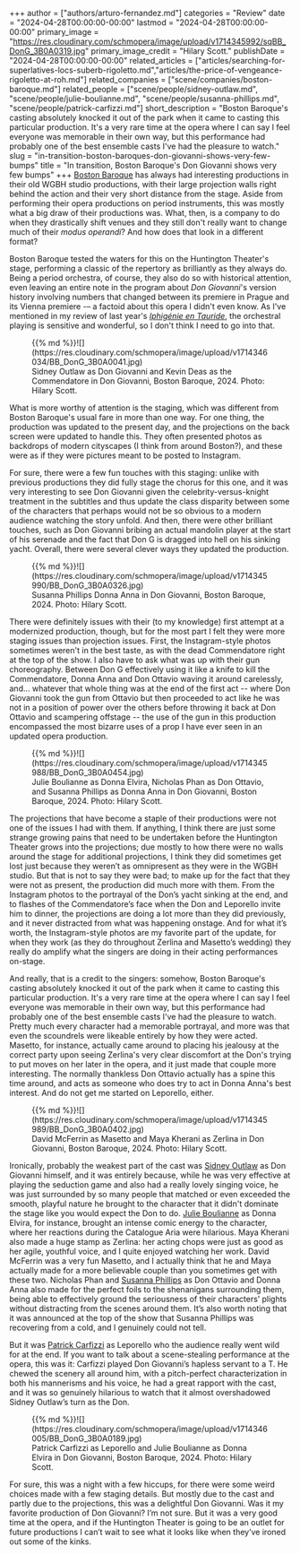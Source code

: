 +++
author = ["authors/arturo-fernandez.md"]
categories = "Review"
date = "2024-04-28T00:00:00-00:00"
lastmod = "2024-04-28T00:00:00-00:00"
primary_image = "https://res.cloudinary.com/schmopera/image/upload/v1714345992/sqBB_DonG_3B0A0319.jpg"
primary_image_credit = "Hilary Scott."
publishDate = "2024-04-28T00:00:00-00:00"
related_articles = ["articles/searching-for-superlatives-locs-suberb-rigoletto.md","articles/the-price-of-vengeance-rigoletto-at-roh.md"]
related_companies = ["scene/companies/boston-baroque.md"]
related_people = ["scene/people/sidney-outlaw.md", "scene/people/julie-boulianne.md", "scene/people/susanna-phillips.md", "scene/people/patrick-carfizzi.md"]
short_description = "Boston Baroque's casting absolutely knocked it out of the park when it came to casting this particular production. It's a very rare time at the opera where I can say I feel everyone was memorable in their own way, but this performance had probably one of the best ensemble casts I've had the pleasure to watch."
slug = "in-transition-boston-baroques-don-giovanni-shows-very-few-bumps"
title = "In transition, Boston Baroque's Don Giovanni shows very few bumps"
+++
[Boston Baroque](/scene/companies/boston-baroque/) has always had interesting productions in their old WGBH studio productions, with their large projection walls right behind the action and their very short distance from the stage. Aside from performing their opera productions on period instruments, this was mostly what a big draw of their productions was. What, then, is a company to do when they drastically shift venues and they still don't really want to change much of their _modus operandi_? And how does that look in a different format?

Boston Baroque tested the waters for this on the Huntington Theater's stage, performing a classic of the repertory as brilliantly as they always do. Being a period orchestra, of course, they also do so with historical attention, even leaving an entire note in the program about _Don Giovanni_'s version history involving numbers that changed between its premiere in Prague and its Vienna premiere -– a factoid about this opera I didn't even know. As I've mentioned in my review of last year's [_Iphigénie en Tauride_](/soula-parassidis-shines-in-iphigenie-en-tauride/), the orchestral playing is sensitive and wonderful, so I don't think I need to go into that.

<figure data-type="image">{{% md %}}![](https://res.cloudinary.com/schmopera/image/upload/v1714346034/BB_DonG_3B0A0041.jpg)
<figcaption>Sidney Outlaw as Don Giovanni and Kevin Deas as the Commendatore in Don Giovanni, Boston Baroque, 2024. Photo: Hilary Scott.</figcaption>
</figure>

What is more worthy of attention is the staging, which was different from Boston Baroque's usual fare in more than one way. For one thing, the production was updated to the present day, and the projections on the back screen were updated to handle this. They often presented photos as backdrops of modern cityscapes (I think from around Boston?), and these were as if they were pictures meant to be posted to Instagram.

For sure, there were a few fun touches with this staging: unlike with previous productions they did fully stage the chorus for this one, and it was very interesting to see Don Giovanni given the celebrity-versus-knight treatment in the subtitles and thus update the class disparity between some of the characters that perhaps would not be so obvious to a modern audience watching the story unfold. And then, there were other brilliant touches, such as Don Giovanni bribing an actual mandolin player at the start of his serenade and the fact that Don G is dragged into hell on his sinking yacht. Overall, there were several clever ways they updated the production.

<figure data-type="image">{{% md %}}![](https://res.cloudinary.com/schmopera/image/upload/v1714345990/BB_DonG_3B0A0326.jpg)
<figcaption>Susanna Phillips Donna Anna in Don Giovanni, Boston Baroque, 2024. Photo: Hilary Scott.</figcaption>
</figure>

There were definitely issues with their (to my knowledge) first attempt at a modernized production, though, but for the most part I felt they were more staging issues than projection issues. First, the Instagram-style photos sometimes weren't in the best taste, as with the dead Commendatore right at the top of the show. I also have to ask what was up with their gun choreography. Between Don G effectively using it like a knife to kill the Commendatore, Donna Anna and Don Ottavio waving it around carelessly, and… whatever that whole thing was at the end of the first act -- where Don Giovanni took the gun from Ottavio but then proceeded to act like he was not in a position of power over the others before throwing it back at Don Ottavio and scampering offstage -- the use of the gun in this production encompassed the most bizarre uses of a prop I have ever seen in an updated opera production.

<figure data-type="image">{{% md %}}![](https://res.cloudinary.com/schmopera/image/upload/v1714345988/BB_DonG_3B0A0454.jpg)
<figcaption>Julie Boulianne as Donna Elvira, Nicholas Phan as Don Ottavio, and Susanna Phillips as Donna Anna in Don Giovanni, Boston Baroque, 2024. Photo: Hilary Scott.</figcaption>
</figure>

The projections that have become a staple of their productions were not one of the issues I had with them. If anything, I think there are just some strange growing pains that need to be undertaken before the Huntington Theater grows into the projections; due mostly to how there were no walls around the stage for additional projections, I think they did sometimes get lost just because they weren’t as omnipresent as they were in the WGBH studio. But that is not to say they were bad; to make up for the fact that they were not as present, the production did much more with them. From the Instagram photos to the portrayal of the Don’s yacht sinking at the end, and to flashes of the Commendatore’s face when the Don and Leporello invite him to dinner, the projections are doing a lot more than they did previously, and it never distracted from what was happening onstage. And for what it’s worth, the Instagram-style photos are my favorite part of the update, for when they work (as they do throughout Zerlina and Masetto’s wedding) they really do amplify what the singers are doing in their acting performances on-stage.

And really, that is a credit to the singers: somehow, Boston Baroque's casting absolutely knocked it out of the park when it came to casting this particular production. It's a very rare time at the opera where I can say I feel everyone was memorable in their own way, but this performance had probably one of the best ensemble casts I've had the pleasure to watch. Pretty much every character had a memorable portrayal, and more was that even the scoundrels were likeable entirely by how they were acted. Masetto, for instance, actually came around to placing his jealousy at the correct party upon seeing Zerlina's very clear discomfort at the Don's trying to put moves on her later in the opera, and it just made that couple more interesting. The normally thankless Don Ottavio actually has a spine this time around, and acts as someone who does try to act in Donna Anna's best interest. And do not get me started on Leporello, either.

<figure data-type="image">{{% md %}}![](https://res.cloudinary.com/schmopera/image/upload/v1714345989/BB_DonG_3B0A0402.jpg)
<figcaption>David McFerrin as Masetto and Maya Kherani as Zerlina in Don Giovanni, Boston Baroque, 2024. Photo: Hilary Scott.</figcaption>
</figure>

Ironically, probably the weakest part of the cast was [Sidney Outlaw](/scene/people/sidney-outlaw/) as Don Giovanni himself, and it was entirely because, while he was very effective at playing the seduction game and also had a really lovely singing voice, he was just surrounded by so many people that matched or even exceeded the smooth, playful nature he brought to the character that it didn't dominate the stage like you would expect the Don to do. [Julie Boulianne](/scene/people/julie-boulianne/) as Donna Elvira, for instance, brought an intense comic energy to the character, where her reactions during the Catalogue Aria were hilarious. Maya Kherani also made a huge stamp as Zerlina: her acting chops were just as good as her agile, youthful voice, and I quite enjoyed watching her work. David McFerrin was a very fun Masetto, and I actually think that he and Maya actually made for a more believable couple than you sometimes get with these two. Nicholas Phan and [Susanna Phillips](/scene/people/susanna-phillips/) as Don Ottavio and Donna Anna also made for the perfect foils to the shenanigans surrounding them, being able to effectively ground the seriousness of their characters’ plights without distracting from the scenes around them. It’s also worth noting that it was announced at the top of the show that Susanna Phillips was recovering from a cold, and I genuinely could not tell. 

But it was [Patrick Carfizzi](/scene/people/patrick-carfizzi/) as Leporello who the audience really went wild for at the end. If you want to talk about a scene-stealing performance at the opera, this was it: Carfizzi played Don Giovanni’s hapless servant to a T. He chewed the scenery all around him, with a pitch-perfect characterization in both his mannerisms and his voice, he had a great rapport with the cast, and it was so genuinely hilarious to watch that it almost overshadowed Sidney Outlaw’s turn as the Don.

<figure data-type="image">{{% md %}}![](https://res.cloudinary.com/schmopera/image/upload/v1714346005/BB_DonG_3B0A0189.jpg)
<figcaption>Patrick Carfizzi as Leporello and Julie Boulianne as Donna Elvira in Don Giovanni, Boston Baroque, 2024. Photo: Hilary Scott.</figcaption>
</figure>

For sure, this was a night with a few hiccups, for there were some weird choices made with a few staging details. But mostly due to the cast and partly due to the projections, this was a delightful Don Giovanni. Was it my favorite production of Don Giovanni? I’m not sure. But it was a very good time at the opera, and if the Huntington Theater is going to be an outlet for future productions I can’t wait to see what it looks like when they’ve ironed out some of the kinks.